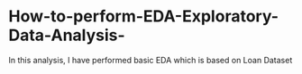 # How-to-perform-EDA-Exploratory-Data-Analysis-

In this analysis, I have performed basic EDA which is based on Loan Dataset
